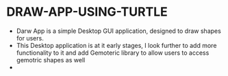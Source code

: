 # DRAW-APP-USING-TURTLE

<ul>

<li>Darw App is a simple Desktop GUI application, designed to draw shapes  
for users.
</li>

<li> This Desktop application is at it early stages, I look further to add more functionality to it and add Gemoteric library to allow users to access gemotric shapes as well</li>

<li>



</ul>